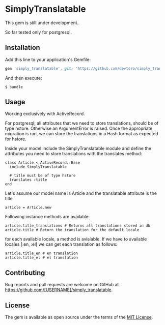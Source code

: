# SimplyTranslatable

This gem is still under development..

So far tested only for postgresql.

## Installation

Add this line to your application's Gemfile:

```ruby
gem 'simply_translatable', git: 'https://github.com/devtoro/simply_translatable.git'
```

And then execute:

    $ bundle

## Usage

Working exclusively with ActiveRecord. 

For postgresql, all attributes that we need to store translations, should be of type hstore. Otherwise an ArgumentError is raised. Once the appropriate migration is run, we can store the translations in a Hash format as expected for hstore.

Inside your model include the SimplyTranslatable module and define the attributes you need to store translations with the translates method:

    class Article < ActiveRecord::Base
      include SimplyTranslatable
      
      # title must be of type hstore
      translates :title
    end

Let's assume our model name is Article and the translatable attribute is the title

    article = Article.new

Following instance methods are available:

    article.title_translations # Returns all translations stored in db
    article.title # Return the translation for the default locale
for each available locale, a method is avialable. If we have to available locales [:en, :el] we can get each translation as follows:

    article.title_en # en translation
    article.title_el # el translation


## Contributing

Bug reports and pull requests are welcome on GitHub at https://github.com/[USERNAME]/simply_translatable.

## License

The gem is available as open source under the terms of the [MIT License](https://opensource.org/licenses/MIT).
